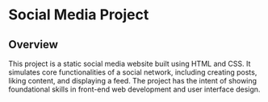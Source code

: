 # Social Media Project

## Overview
This project is a static social media website built using HTML and CSS. It simulates core functionalities of a social network, including creating posts, liking content, and displaying a feed. The project has the intent of showing foundational skills in front-end web development and user interface design.
